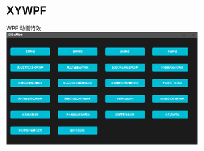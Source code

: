 # XYWPF
WPF 动画特效
![首页图片](https://github.com/go2sleep/XYWPF/blob/master/XYWPF.Sample/Images/main.jpg)
